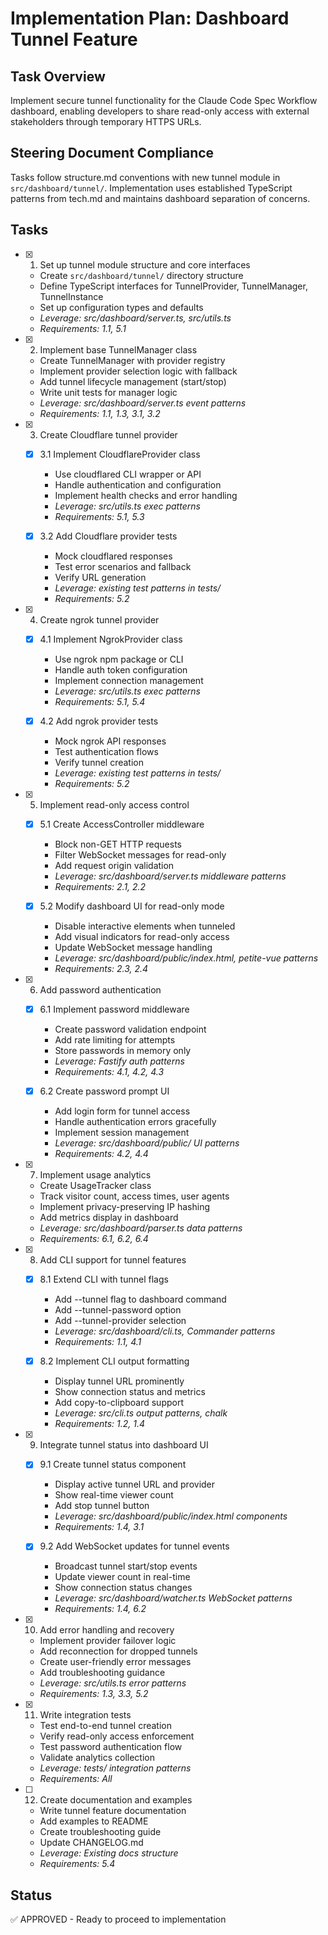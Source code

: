 # Implementation Plan: Dashboard Tunnel Feature

## Task Overview
Implement secure tunnel functionality for the Claude Code Spec Workflow dashboard, enabling developers to share read-only access with external stakeholders through temporary HTTPS URLs.

## Steering Document Compliance
Tasks follow structure.md conventions with new tunnel module in `src/dashboard/tunnel/`. Implementation uses established TypeScript patterns from tech.md and maintains dashboard separation of concerns.

## Tasks

- [x] 1. Set up tunnel module structure and core interfaces
  - Create `src/dashboard/tunnel/` directory structure
  - Define TypeScript interfaces for TunnelProvider, TunnelManager, TunnelInstance
  - Set up configuration types and defaults
  - _Leverage: src/dashboard/server.ts, src/utils.ts_
  - _Requirements: 1.1, 5.1_

- [x] 2. Implement base TunnelManager class
  - Create TunnelManager with provider registry
  - Implement provider selection logic with fallback
  - Add tunnel lifecycle management (start/stop)
  - Write unit tests for manager logic
  - _Leverage: src/dashboard/server.ts event patterns_
  - _Requirements: 1.1, 1.3, 3.1, 3.2_

- [x] 3. Create Cloudflare tunnel provider
  - [x] 3.1 Implement CloudflareProvider class
    - Use cloudflared CLI wrapper or API
    - Handle authentication and configuration
    - Implement health checks and error handling
    - _Leverage: src/utils.ts exec patterns_
    - _Requirements: 5.1, 5.3_
  
  - [x] 3.2 Add Cloudflare provider tests
    - Mock cloudflared responses
    - Test error scenarios and fallback
    - Verify URL generation
    - _Leverage: existing test patterns in tests/_
    - _Requirements: 5.2_

- [x] 4. Create ngrok tunnel provider
  - [x] 4.1 Implement NgrokProvider class
    - Use ngrok npm package or CLI
    - Handle auth token configuration
    - Implement connection management
    - _Leverage: src/utils.ts exec patterns_
    - _Requirements: 5.1, 5.4_
  
  - [x] 4.2 Add ngrok provider tests
    - Mock ngrok API responses
    - Test authentication flows
    - Verify tunnel creation
    - _Leverage: existing test patterns in tests/_
    - _Requirements: 5.2_

- [x] 5. Implement read-only access control
  - [x] 5.1 Create AccessController middleware
    - Block non-GET HTTP requests
    - Filter WebSocket messages for read-only
    - Add request origin validation
    - _Leverage: src/dashboard/server.ts middleware patterns_
    - _Requirements: 2.1, 2.2_
  
  - [x] 5.2 Modify dashboard UI for read-only mode
    - Disable interactive elements when tunneled
    - Add visual indicators for read-only access
    - Update WebSocket message handling
    - _Leverage: src/dashboard/public/index.html, petite-vue patterns_
    - _Requirements: 2.3, 2.4_

- [x] 6. Add password authentication
  - [x] 6.1 Implement password middleware
    - Create password validation endpoint
    - Add rate limiting for attempts
    - Store passwords in memory only
    - _Leverage: Fastify auth patterns_
    - _Requirements: 4.1, 4.2, 4.3_
  
  - [x] 6.2 Create password prompt UI
    - Add login form for tunnel access
    - Handle authentication errors gracefully
    - Implement session management
    - _Leverage: src/dashboard/public/ UI patterns_
    - _Requirements: 4.2, 4.4_

- [x] 7. Implement usage analytics
  - Create UsageTracker class
  - Track visitor count, access times, user agents
  - Implement privacy-preserving IP hashing
  - Add metrics display in dashboard
  - _Leverage: src/dashboard/parser.ts data patterns_
  - _Requirements: 6.1, 6.2, 6.4_

- [x] 8. Add CLI support for tunnel features
  - [x] 8.1 Extend CLI with tunnel flags
    - Add --tunnel flag to dashboard command
    - Add --tunnel-password option
    - Add --tunnel-provider selection
    - _Leverage: src/dashboard/cli.ts, Commander patterns_
    - _Requirements: 1.1, 4.1_
  
  - [x] 8.2 Implement CLI output formatting
    - Display tunnel URL prominently
    - Show connection status and metrics
    - Add copy-to-clipboard support
    - _Leverage: src/cli.ts output patterns, chalk_
    - _Requirements: 1.2, 1.4_

- [x] 9. Integrate tunnel status into dashboard UI
  - [x] 9.1 Create tunnel status component
    - Display active tunnel URL and provider
    - Show real-time viewer count
    - Add stop tunnel button
    - _Leverage: src/dashboard/public/index.html components_
    - _Requirements: 1.4, 3.1_
  
  - [x] 9.2 Add WebSocket updates for tunnel events
    - Broadcast tunnel start/stop events
    - Update viewer count in real-time
    - Show connection status changes
    - _Leverage: src/dashboard/watcher.ts WebSocket patterns_
    - _Requirements: 1.4, 6.2_

- [x] 10. Add error handling and recovery
  - Implement provider failover logic
  - Add reconnection for dropped tunnels
  - Create user-friendly error messages
  - Add troubleshooting guidance
  - _Leverage: src/utils.ts error patterns_
  - _Requirements: 1.3, 3.3, 5.2_

- [x] 11. Write integration tests
  - Test end-to-end tunnel creation
  - Verify read-only access enforcement
  - Test password authentication flow
  - Validate analytics collection
  - _Leverage: tests/ integration patterns_
  - _Requirements: All_

- [ ] 12. Create documentation and examples
  - Write tunnel feature documentation
  - Add examples to README
  - Create troubleshooting guide
  - Update CHANGELOG.md
  - _Leverage: Existing docs structure_
  - _Requirements: 5.4_

## Status

✅ APPROVED - Ready to proceed to implementation